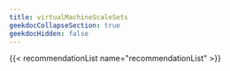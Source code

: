 ```yaml
---
title: virtualMachineScaleSets
geekdocCollapseSection: true
geekdocHidden: false
---
```


{{< recommendationList name="recommendationList" >}}
